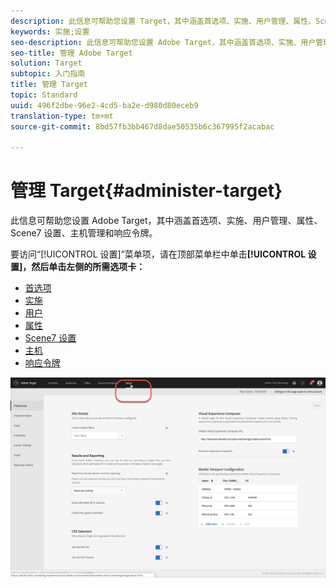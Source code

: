 ```yaml
---
description: 此信息可帮助您设置 Target，其中涵盖首选项、实施、用户管理、属性、Scene7 设置、主机管理和响应令牌。
keywords: 实施;设置
seo-description: 此信息可帮助您设置 Adobe Target，其中涵盖首选项、实施、用户管理、属性、Scene7 设置、主机管理和响应令牌。
seo-title: 管理 Adobe Target
solution: Target
subtopic: 入门指南
title: 管理 Target
topic: Standard
uuid: 496f2dbe-96e2-4cd5-ba2e-d980d80eceb9
translation-type: tm+mt
source-git-commit: 8bd57fb3bb467d8dae50535b6c367995f2acabac

---
```



# 管理 Target{#administer-target}

此信息可帮助您设置 Adobe Target，其中涵盖首选项、实施、用户管理、属性、Scene7 设置、主机管理和响应令牌。

要访问“[!UICONTROL 设置]”菜单项，请在顶部菜单栏中单击&#x200B;**[!UICONTROL 设置]，然后单击左侧的所需选项卡：**

* [首选项](/help/administrating-target/r-target-account-preferences/target-account-preferences.md)
* [实施](/help/c-implementing-target/implementing-target.md)
* [用户](/help/administrating-target/c-user-management/user-management.md)
* [属性](/help/administrating-target/c-user-management/property-channel/property-channel.md)
* [Scene7 设置](/help/administrating-target/scene7-settings.md)
* [主机](/help/administrating-target/hosts.md)
* [响应令牌](/help/administrating-target/response-tokens.md)

![Adobe Target 设置菜单](/help/administrating-target/assets/setup_menu_new.png)